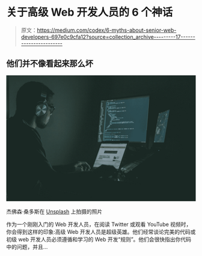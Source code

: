 # 关于高级 Web 开发人员的 6 个神话

> 原文：<https://medium.com/codex/6-myths-about-senior-web-developers-697e0c9cfa12?source=collection_archive---------17----------------------->

## 他们并不像看起来那么坏

![](img/08d0f9e92af6c4bc6be26cdc3ac2d8de.png)

杰佛森·桑多斯在 [Unsplash](https://unsplash.com?utm_source=medium&utm_medium=referral) 上拍摄的照片

作为一个刚刚入门的 Web 开发人员，在阅读 Twitter 或观看 YouTube 视频时，你会得到这样的印象:高级 Web 开发人员是超级英雄。他们经常谈论完美的代码或初级 web 开发人员必须遵循和学习的 Web 开发“规则”。他们会很快指出你代码中的问题，并且…